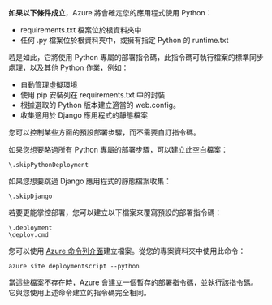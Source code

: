 **如果以下條件成立**，Azure 將會確定您的應用程式使用 Python：

- requirements.txt 檔案位於根資料夾中
- 任何 .py 檔案位於根資料夾中，或擁有指定 Python 的 runtime.txt

若是如此，它將使用 Python 專屬的部署指令碼，此指令碼可執行檔案的標準同步處理，以及其他 Python 作業，例如：

- 自動管理虛擬環境
- 使用 pip 安裝列在 requirements.txt 中的封裝
- 根據選取的 Python 版本建立適當的 web.config。
- 收集適用於 Django 應用程式的靜態檔案

您可以控制某些方面的預設部署步驟，而不需要自訂指令碼。

如果您想要略過所有 Python 專屬的部署步驟，可以建立此空白檔案：

    \.skipPythonDeployment

如果您想要跳過 Django 應用程式的靜態檔案收集：

    \.skipDjango 

若要更能掌控部署，您可以建立以下檔案來覆寫預設的部署指令碼：

    \.deployment
    \deploy.cmd

您可以使用 [Azure 命令列介面][]建立檔案。從您的專案資料夾中使用此命令：

    azure site deploymentscript --python

當這些檔案不存在時，Azure 會建立一個暫存的部署指令碼，並執行該指令碼。它與您使用上述命令建立的指令碼完全相同。

[Azure 命令列介面]: http://azure.microsoft.com/downloads/
<!--HONumber=52--> 
